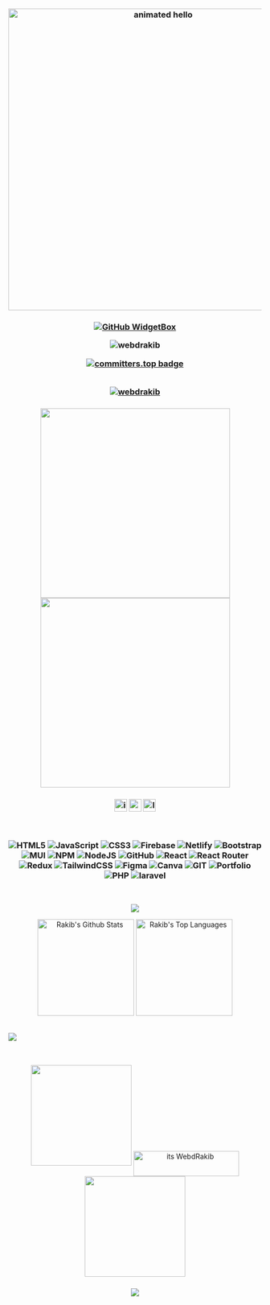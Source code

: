 <h3 align="center">
<img src="https://github.com/Anmol-Baranwal/Cool-GIFs-For-GitHub/assets/74038190/9be4d344-6782-461a-b5a6-32a07bf7b34e" width="600" alt="animated hello">
</h3>

<!---
<h3 align="center">
  
![](https://capsule-render.vercel.app/api?type=waving&color=gradient&height=100&section=header)

</h3>


- Web Development
<img src="https://github.com/Anmol-Baranwal/Cool-GIFs-For-GitHub/assets/74038190/72903324-cf57-4e90-80a6-ed3c9734e0ed" width="900">

--->
<!---
<img src="https://github.com/Anmol-Baranwal/Cool-GIFs-For-GitHub/assets/74038190/c288471c-be67-4fbb-af44-1c63ee9ed280" />

- Android Developer Challenge
<img src="https://user-images.githubusercontent.com/74038190/215768208-3bf3dda8-eeea-40ee-a58b-f5ac529685bf.gif" width="900">

--->

<!--- JavaScript is the Boss
<img src="https://user-images.githubusercontent.com/74038190/213910845-af37a709-8995-40d6-be59-724526e3c3d7.gif" width="900">
--->

<h3 align="center">


[![GitHub WidgetBox](https://github-widgetbox.vercel.app/api/profile?username=webdrakib&data=followers,repositories,stars,commits&theme=nautilus&hide_border=true)](https://github.com/Jurredr/github-widgetbox)


<img src="https://komarev.com/ghpvc/?username=webdrakib&label=Profile%20views&color=0e75b6&style=flat" alt="webdrakib" />

<br/>

[![committers.top badge](https://user-badge.committers.top/bangladesh/webdrakib.svg)](https://user-badge.committers.top/bangladesh/webdrakib)

<br>
 <a href="https://github.com/ryo-ma/github-profile-trophy"><img src="https://github-profile-trophy.vercel.app/?username=webdrakib&theme=darkhub" alt="webdrakib" /></a>
</h3>



<h3 align="center">


<img src="https://user-images.githubusercontent.com/74038190/225813708-98b745f2-7d22-48cf-9150-083f1b00d6c9.gif" width="377"> <img src="https://github.com/Anmol-Baranwal/Cool-GIFs-For-GitHub/assets/74038190/0c7eb6ed-663b-4ce4-bfbd-18239a38ba1b" width="377">
<!---
[![ReadMe Card](https://github-readme-stats.vercel.app/api/pin/?username=webdrakib&theme=radical&repo=Rtube.com)](https://github.com/webdrakib/Rtube.com)
[![ReadMe Card](https://github-readme-stats.vercel.app/api/pin/?username=webdrakib&theme=radical&repo=RevInt)](https://github.com/webdrakib/RevInt)
[![ReadMe Card](https://github-readme-stats.vercel.app/api/pin/?username=webdrakib&theme=radical&repo=Umaaa)](https://github.com/webdrakib/Umaaa)
[![ReadMe Card](https://github-readme-stats.vercel.app/api/pin/?username=webdrakib&theme=radical&repo=Tiny-one)](https://github.com/webdrakib/Tiny-one)
[![ReadMe Card](https://github-readme-stats.vercel.app/api/pin/?username=webdrakib&theme=radical&repo=Ready)](https://github.com/webdrakib/Ready/)
--->
</h3>


<h3 align="center">
<p dir="auto"><a href="https://www.instagram.com/muraakib" rel="nofollow"><img src="https://img.shields.io/static/v1?message=Instagram&logo=instagram&label=&color=000&logoColor=white&labelColor=&style=for-the-badge" height="25" alt="instagram logo" alt="Instagram" data-canonical-src="https://img.shields.io/badge/Instagram-1877F2?style=for-the-badge&amp;logo=instagram&amp;logoColor=white" style="max-width: 100%;"></a>
<a href="https://webdrakib.github.io/RevInt/" rel="nofollow"><img src="https://img.shields.io/static/v1?message=Portfolio&logo=portfolio&label=&color=000&logoColor=white&labelColor=&style=for-the-badge" height="25" alt="portfolio logo" alt="Portfolio" data-canonical-src="https://img.shields.io/badge/Portfolio-0077B5?style=for-the-badge&amp;logo=portfolio&amp;logoColor=white" style="max-width: 100%;"></a>
<a href="https://www.linkedin.com/in/webdrakib" rel="nofollow"><img src="https://img.shields.io/static/v1?message=LinkedIn&logo=linkedin&label=&color=000&logoColor=white&labelColor=&style=for-the-badge" height="25" alt="linkedin logo" alt="Linkedin" data-canonical-src="https://img.shields.io/badge/LinkedIn-0077B5?style=for-the-badge&amp;logo=linkedin&amp;logoColor=white" style="max-width: 100%;"></a>
</p>
<br/>

![HTML5](https://img.shields.io/badge/html5-%23E34F26.svg?style=for-the-badge&logo=html5&logoColor=white) ![JavaScript](https://img.shields.io/badge/javascript-%23323330.svg?style=for-the-badge&logo=javascript&logoColor=%23F7DF1E) ![CSS3](https://img.shields.io/badge/css3-%231572B6.svg?style=for-the-badge&logo=css3&logoColor=white) ![Firebase](https://img.shields.io/badge/firebase-%23039BE5.svg?style=for-the-badge&logo=firebase) ![Netlify](https://img.shields.io/badge/netlify-%23000000.svg?style=for-the-badge&logo=netlify&logoColor=#00C7B7) ![Bootstrap](https://img.shields.io/badge/bootstrap-%23563D7C.svg?style=for-the-badge&logo=bootstrap&logoColor=white) ![MUI](https://img.shields.io/badge/MUI-%230081CB.svg?style=for-the-badge&logo=material-ui&logoColor=white) ![NPM](https://img.shields.io/badge/NPM-%23000000.svg?style=for-the-badge&logo=npm&logoColor=white) ![NodeJS](https://img.shields.io/badge/node.js-6DA55F?style=for-the-badge&logo=node.js&logoColor=white) ![GitHub](https://img.shields.io/badge/GitHub-%23121011.svg?style=for-the-badge&logo=github&logoColor=white) ![React](https://img.shields.io/badge/react-%2320232a.svg?style=for-the-badge&logo=react&logoColor=%2361DAFB) ![React Router](https://img.shields.io/badge/React_Router-CA4245?style=for-the-badge&logo=react-router&logoColor=white) ![Redux](https://img.shields.io/badge/redux-%23593d88.svg?style=for-the-badge&logo=redux&logoColor=white) ![TailwindCSS](https://img.shields.io/badge/tailwindcss-%2338B2AC.svg?style=for-the-badge&logo=tailwind-css&logoColor=white) 	![Figma](https://img.shields.io/badge/figma-%23F24E1E.svg?style=for-the-badge&logo=figma&logoColor=white) ![Canva](https://img.shields.io/badge/Canva-%2300C4CC.svg?style=for-the-badge&logo=Canva&logoColor=white) ![GIT](https://img.shields.io/badge/Git-fc6d26?style=for-the-badge&logo=git&logoColor=white) ![Portfolio](https://img.shields.io/badge/Portfolio-%23000000.svg?style=for-the-badge&logo=firefox&logoColor=#FF7139) ![PHP](https://img.shields.io/badge/PHP-black?style=for-the-badge&logo=php&logoColor=%23777BB4&logoSize=auto) ![laravel](https://img.shields.io/badge/LARAVEL-black?style=for-the-badge&logo=laravel&logoColor=%23FF2D20&logoSize=auto) 



</h3>
<br/>
<p align="center">
  <img align="center" src="https://github-readme-streak-stats.herokuapp.com/?user=webdrakib&theme=radical"/>
</p>
<p align="center">
   <a href="https://github.com/webdrakib/github-readme-stats"><img alt="Rakib's Github Stats" src="https://denvercoder1-github-readme-stats.vercel.app/api/?username=webdrakib&show_icons=true&include_all_commits=true&count_private=true&theme=radical" height="192px"/></a>
   <a href="https://github.com/webdrakib/github-readme-stats"><img alt="Rakib's Top Languages" src="https://denvercoder1-github-readme-stats.vercel.app/api/top-langs/?username=webdrakib&theme=radical&langs_count=8&layout=compact" height="192px"/></a>
</p>

<br />

<img src="https://github.com/Anmol-Baranwal/Cool-GIFs-For-GitHub/assets/74038190/d48893bd-0757-481c-8d7e-ba3e163feae7" />
<!---
<a href="https://github.com/webdrakib/github-readme-activity-graph"><img alt="Rakib's Activity Graph" src="https://github-readme-activity-graph.vercel.app/graph/?username=webdrakib&theme=radical" /></a>
--->
<br />
<!---
<h3 align="center">
  
![](https://quotes-github-readme.vercel.app/api?type=vetical&theme=nautilus)

</h3>
--->
<br/>
<!---<div align="center">
<a href="https://github.com/webdrakib" target="_blank">
<img src=https://img.shields.io/badge/github-%2324292e.svg?&style=for-the-badge&logo=github&logoColor=white alt=github style="margin-bottom: 5px;" />
</a>
//</div> --->
<br/>


<p align="center">
<img src="https://user-images.githubusercontent.com/74038190/213866269-5d00981c-7c98-46d7-8a8e-16f462f15227.gif" width="200" />
<a align='center' href="https://patreon.com/webdrakib"> <img align="center" src="https://cdn.buymeacoffee.com/buttons/v2/default-yellow.png" height="50" width="210" alt="its WebdRakib" /></a>
<img src="https://user-images.githubusercontent.com/74038190/213866269-5d00981c-7c98-46d7-8a8e-16f462f15227.gif" width="200" />
</p>

<h3 align="center">
  
![](https://capsule-render.vercel.app/api?type=waving&color=gradient&height=100&section=footer)

</h3>
